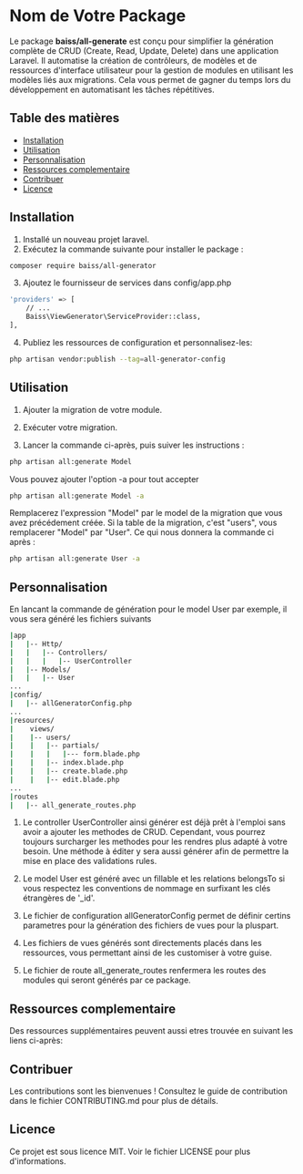 # Nom de Votre Package

<!-- [![Version](https://img.shields.io/badge/version-1.0.0-blue.svg)](https://semver.org)
[![License](https://img.shields.io/badge/license-MIT-blue.svg)](https://opensource.org/licenses/MIT) -->

Le package **baiss/all-generate** est conçu pour simplifier la génération complète de CRUD (Create, Read, Update, Delete) dans une application Laravel. Il automatise la création de contrôleurs, de modèles et de ressources d'interface utilisateur pour la gestion de modules en utilisant les modèles liés aux migrations. Cela vous permet de gagner du temps lors du développement en automatisant les tâches répétitives.

## Table des matières

- [Installation](#installation)
- [Utilisation](#utilisation)
- [Personnalisation](#personnalisation)
- [Ressources complementaire](#ressources-complementaire)
- [Contribuer](#contribuer)
- [Licence](#licence)

## Installation

1. Installé un nouveau projet laravel.
2. Exécutez la commande suivante pour installer le package :

```bash
composer require baiss/all-generator
```

3. Ajoutez le fournisseur de services dans config/app.php

```bash
'providers' => [
    // ...
    Baiss\ViewGenerator\ServiceProvider::class,
],
```

4. Publiez les ressources de configuration et personnalisez-les:


```bash
php artisan vendor:publish --tag=all-generator-config
```


## Utilisation

1. Ajouter la migration de votre module.

2. Exécuter votre migration.

3. Lancer la commande ci-après, puis suiver les instructions :


```bash
php artisan all:generate Model
```

Vous pouvez ajouter l'option -a pour tout accepter

```bash
php artisan all:generate Model -a
```

Remplacerez l'expression "Model" par le model de la migration que vous avez précédement créée. Si la table de la migration, c'est "users", vous remplacerer "Model" par "User". Ce qui nous donnera la commande ci après :

```bash
php artisan all:generate User -a
```

## Personnalisation

En lancant la commande de génération pour le model User par exemple, il vous sera généré les fichiers suivants

```bash
|app
|   |-- Http/
|   |   |-- Controllers/
|   |   |   |-- UserController
|   |-- Models/
|   |   |-- User
...
|config/
|   |-- allGeneratorConfig.php
...
|resources/
|    views/
|    |-- users/
|    |   |-- partials/
|    |   |   |--- form.blade.php
|    |   |-- index.blade.php
|    |   |-- create.blade.php
|    |   |-- edit.blade.php
...
|routes
|   |-- all_generate_routes.php

```

1. Le controller UserController ainsi générer est déjà prêt à l'emploi sans avoir a ajouter les methodes de CRUD. Cependant, vous pourrez toujours surcharger les methodes pour les rendres plus adapté à votre besoin. Une méthode à éditer y sera aussi générer afin de permettre la mise en place des validations rules.

2. Le model User est généré avec un fillable et les relations belongsTo si vous respectez les conventions de nommage en surfixant les clés étrangères de '_id'.

3. Le fichier de configuration allGeneratorConfig permet de définir certins parametres pour la génération des fichiers de vues pour la pluspart.

4. Les fichiers de vues générés sont directements placés dans les ressources, vous permettant ainsi de les customiser à votre guise.

5. Le fichier de route all_generate_routes renfermera les routes des modules qui seront générés par ce package.

## Ressources complementaire

Des ressources supplémentaires peuvent aussi etres trouvée en suivant les liens ci-après:

<!-- - [Powerful dependency injection container](https://laravel.com/docs/container).
- [Powerful dependency injection container](https://laravel.com/docs/container). -->

## Contribuer

Les contributions sont les bienvenues ! Consultez le guide de contribution dans le fichier CONTRIBUTING.md pour plus de détails.

## Licence

Ce projet est sous licence MIT. Voir le fichier LICENSE pour plus d'informations.
